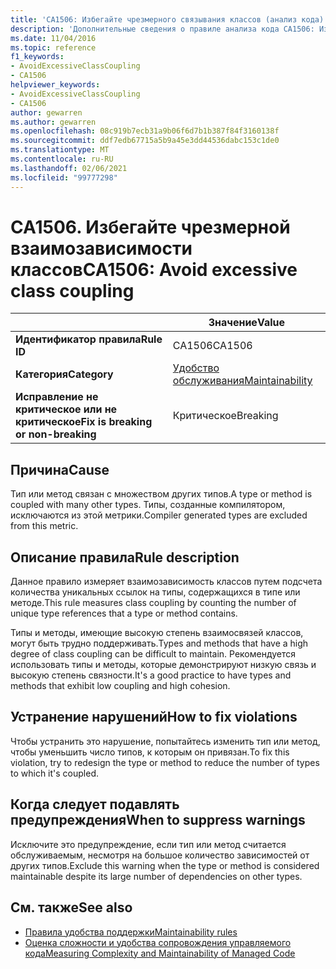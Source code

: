```yaml
---
title: 'CA1506: Избегайте чрезмерного связывания классов (анализ кода)'
description: 'Дополнительные сведения о правиле анализа кода CA1506: Избегайте чрезмерного связывания классов'
ms.date: 11/04/2016
ms.topic: reference
f1_keywords:
- AvoidExcessiveClassCoupling
- CA1506
helpviewer_keywords:
- AvoidExcessiveClassCoupling
- CA1506
author: gewarren
ms.author: gewarren
ms.openlocfilehash: 08c919b7ecb31a9b06f6d7b1b387f84f3160138f
ms.sourcegitcommit: ddf7edb67715a5b9a45e3dd44536dabc153c1de0
ms.translationtype: MT
ms.contentlocale: ru-RU
ms.lasthandoff: 02/06/2021
ms.locfileid: "99777298"
---
```

# <a name="ca1506-avoid-excessive-class-coupling"></a><span data-ttu-id="b7cc6-103">CA1506. Избегайте чрезмерной взаимозависимости классов</span><span class="sxs-lookup"><span data-stu-id="b7cc6-103">CA1506: Avoid excessive class coupling</span></span>

| | <span data-ttu-id="b7cc6-104">Значение</span><span class="sxs-lookup"><span data-stu-id="b7cc6-104">Value</span></span> |
|-|-|
| <span data-ttu-id="b7cc6-105">**Идентификатор правила**</span><span class="sxs-lookup"><span data-stu-id="b7cc6-105">**Rule ID**</span></span> |<span data-ttu-id="b7cc6-106">CA1506</span><span class="sxs-lookup"><span data-stu-id="b7cc6-106">CA1506</span></span>|
| <span data-ttu-id="b7cc6-107">**Категория**</span><span class="sxs-lookup"><span data-stu-id="b7cc6-107">**Category**</span></span> |[<span data-ttu-id="b7cc6-108">Удобство обслуживания</span><span class="sxs-lookup"><span data-stu-id="b7cc6-108">Maintainability</span></span>](maintainability-warnings.md)|
| <span data-ttu-id="b7cc6-109">**Исправление не критическое или не критическое**</span><span class="sxs-lookup"><span data-stu-id="b7cc6-109">**Fix is breaking or non-breaking**</span></span> |<span data-ttu-id="b7cc6-110">Критическое</span><span class="sxs-lookup"><span data-stu-id="b7cc6-110">Breaking</span></span>|

## <a name="cause"></a><span data-ttu-id="b7cc6-111">Причина</span><span class="sxs-lookup"><span data-stu-id="b7cc6-111">Cause</span></span>

<span data-ttu-id="b7cc6-112">Тип или метод связан с множеством других типов.</span><span class="sxs-lookup"><span data-stu-id="b7cc6-112">A type or method is coupled with many other types.</span></span> <span data-ttu-id="b7cc6-113">Типы, созданные компилятором, исключаются из этой метрики.</span><span class="sxs-lookup"><span data-stu-id="b7cc6-113">Compiler generated types are excluded from this metric.</span></span>

## <a name="rule-description"></a><span data-ttu-id="b7cc6-114">Описание правила</span><span class="sxs-lookup"><span data-stu-id="b7cc6-114">Rule description</span></span>

<span data-ttu-id="b7cc6-115">Данное правило измеряет взаимозависимость классов путем подсчета количества уникальных ссылок на типы, содержащихся в типе или методе.</span><span class="sxs-lookup"><span data-stu-id="b7cc6-115">This rule measures class coupling by counting the number of unique type references that a type or method contains.</span></span>

<span data-ttu-id="b7cc6-116">Типы и методы, имеющие высокую степень взаимосвязей классов, могут быть трудно поддерживать.</span><span class="sxs-lookup"><span data-stu-id="b7cc6-116">Types and methods that have a high degree of class coupling can be difficult to maintain.</span></span> <span data-ttu-id="b7cc6-117">Рекомендуется использовать типы и методы, которые демонстрируют низкую связь и высокую степень связности.</span><span class="sxs-lookup"><span data-stu-id="b7cc6-117">It's a good practice to have types and methods that exhibit low coupling and high cohesion.</span></span>

## <a name="how-to-fix-violations"></a><span data-ttu-id="b7cc6-118">Устранение нарушений</span><span class="sxs-lookup"><span data-stu-id="b7cc6-118">How to fix violations</span></span>

<span data-ttu-id="b7cc6-119">Чтобы устранить это нарушение, попытайтесь изменить тип или метод, чтобы уменьшить число типов, к которым он привязан.</span><span class="sxs-lookup"><span data-stu-id="b7cc6-119">To fix this violation, try to redesign the type or method to reduce the number of types to which it's coupled.</span></span>

## <a name="when-to-suppress-warnings"></a><span data-ttu-id="b7cc6-120">Когда следует подавлять предупреждения</span><span class="sxs-lookup"><span data-stu-id="b7cc6-120">When to suppress warnings</span></span>

<span data-ttu-id="b7cc6-121">Исключите это предупреждение, если тип или метод считается обслуживаемым, несмотря на большое количество зависимостей от других типов.</span><span class="sxs-lookup"><span data-stu-id="b7cc6-121">Exclude this warning when the type or method is considered maintainable despite its large number of dependencies on other types.</span></span>

## <a name="see-also"></a><span data-ttu-id="b7cc6-122">См. также</span><span class="sxs-lookup"><span data-stu-id="b7cc6-122">See also</span></span>

- [<span data-ttu-id="b7cc6-123">Правила удобства поддержки</span><span class="sxs-lookup"><span data-stu-id="b7cc6-123">Maintainability rules</span></span>](maintainability-warnings.md)
- [<span data-ttu-id="b7cc6-124">Оценка сложности и удобства сопровождения управляемого кода</span><span class="sxs-lookup"><span data-stu-id="b7cc6-124">Measuring Complexity and Maintainability of Managed Code</span></span>](/visualstudio/code-quality/code-metrics-values)
